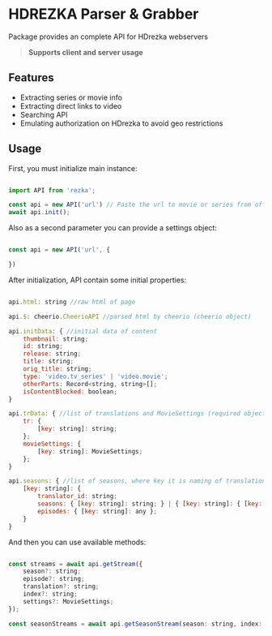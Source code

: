

# HDREZKA Parser & Grabber

Package provides an complete API for HDrezka webservers

> **Supports client and server usage**

## Features

- Extracting series or movie info
- Extracting direct links to video
- Searching API
- Emulating authorization on HDrezka to avoid geo restrictions


## Usage

First, you must initialize main instance:
```js

import API from 'rezka';

const api = new API('url') // Paste the url to movie or series from official Rezka website
await api.init();

```

Also as a second parameter you can provide a settings object:
```js

const api = new API('url', {

})

```

After initialization, API contain some initial properties:

```js

api.html: string //raw html of page 

api.$: cheerio.CheerioAPI //parsed html by cheerio (cheerio object)

api.initData: { //initial data of content
    thumbnail: string;
    id: string;
    release: string;
    title: string;
    orig_title: string;
    type: 'video.tv_series' | 'video.movie';
    otherParts: Record<string, string>[];
    isContentBlocked: boolean;
}  

api.trData: { //list of translations and MovieSettings (required object with settings for correct working movie mode, more info below)
    tr: {
        [key: string]: string;
    };
    movieSettings: {
        [key: string]: MovieSettings;
    };
} 

api.seasons: { //list of seasons, where key it is naming of translation
    [key: string]: {
        translator_id: string;
        seasons: { [key: string]: string; } | { [key: string]: { [key: string]: string; }; };
        episodes: { [key: string]: any };
    }
} 

```

And then you can use available methods:

```js

const streams = await api.getStream({
    season?: string;
    episode?: string;
    translation?: string;
    index?: string;
    settings?: MovieSettings;
});

const seasonStreams = await api.getSeasonStream(season: string, index: string, translation?: string);

```
